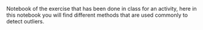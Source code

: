 Notebook of the exercise that has been done in class for an activity, here in this notebook you will find different methods that are used commonly to detect outliers.